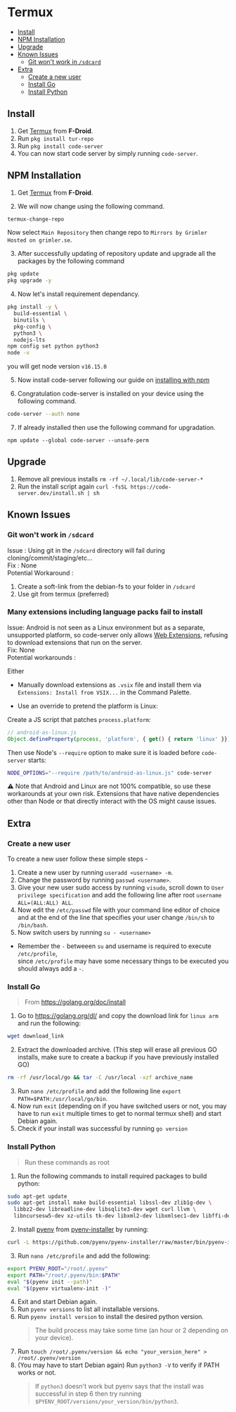 <!-- prettier-ignore-start -->
<!-- START doctoc generated TOC please keep comment here to allow auto update -->
<!-- DON'T EDIT THIS SECTION, INSTEAD RE-RUN doctoc TO UPDATE -->
# Termux

- [Install](#install)
- [NPM Installation](#npm-installation)
- [Upgrade](#upgrade)
- [Known Issues](#known-issues)
  - [Git won't work in `/sdcard`](#git-wont-work-in-sdcard)
- [Extra](#extra)
  - [Create a new user](#create-a-new-user)
  - [Install Go](#install-go)
  - [Install Python](#install-python)

<!-- END doctoc generated TOC please keep comment here to allow auto update -->
<!-- prettier-ignore-end -->

## Install

1. Get [Termux](https://f-droid.org/en/packages/com.termux/) from **F-Droid**.
2. Run `pkg install tur-repo`
3. Run `pkg install code-server`
4. You can now start code server by simply running `code-server`.

## NPM Installation

1. Get [Termux](https://f-droid.org/en/packages/com.termux/) from **F-Droid**.

2. We will now change using the following command.

```sh
termux-change-repo
```

Now select `Main Repository` then change repo to `Mirrors by Grimler Hosted on grimler.se`.

3. After successfully updating of repository update and upgrade all the packages by the following command

```sh
pkg update
pkg upgrade -y
```

4. Now let's install requirement dependancy.

```sh
pkg install -y \
  build-essential \
  binutils \
  pkg-config \
  python3 \
  nodejs-lts
npm config set python python3
node -v
```

you will get node version `v16.15.0`

5. Now install code-server following our guide on [installing with npm](./npm.md)

6. Congratulation code-server is installed on your device using the following command.

```sh
code-server --auth none
```

7. If already installed then use the following command for upgradation.

```
npm update --global code-server --unsafe-perm
```

## Upgrade

1. Remove all previous installs `rm -rf ~/.local/lib/code-server-*`
2. Run the install script again `curl -fsSL https://code-server.dev/install.sh | sh`

## Known Issues

### Git won't work in `/sdcard`

Issue : Using git in the `/sdcard` directory will fail during cloning/commit/staging/etc...\
Fix : None\
Potential Workaround :

1. Create a soft-link from the debian-fs to your folder in `/sdcard`
2. Use git from termux (preferred)

### Many extensions including language packs fail to install

Issue: Android is not seen as a Linux environment but as a separate, unsupported platform, so code-server only allows [Web Extensions](https://code.visualstudio.com/api/extension-guides/web-extensions), refusing to download extensions that run on the server.\
Fix: None\
Potential workarounds :

Either

- Manually download extensions as `.vsix` file and install them via `Extensions: Install from VSIX...` in the Command Palette.

- Use an override to pretend the platform is Linux:

Create a JS script that patches `process.platform`:

```js
// android-as-linux.js
Object.defineProperty(process, 'platform', { get() { return 'linux' }});
```

Then use Node's `--require` option to make sure it is loaded before `code-server` starts:

```sh
NODE_OPTIONS="--require /path/to/android-as-linux.js" code-server
```

⚠️ Note that Android and Linux are not 100% compatible, so use these workarounds at your own risk. Extensions that have native dependencies other than Node or that directly interact with the OS might cause issues. 

## Extra

### Create a new user

To create a new user follow these simple steps -

1. Create a new user by running `useradd <username> -m`.
2. Change the password by running `passwd <username>`.
3. Give your new user sudo access by running `visudo`, scroll down to `User privilege specification` and add the following line after root `username ALL=(ALL:ALL) ALL`.
4. Now edit the `/etc/passwd` file with your command line editor of choice and at the end of the line that specifies your user change `/bin/sh` to `/bin/bash`.
5. Now switch users by running `su - <username>`

- Remember the `-` betweeen `su` and username is required to execute `/etc/profile`,\
  since `/etc/profile` may have some necessary things to be executed you should always add a `-`.

### Install Go

> From https://golang.org/doc/install

1. Go to https://golang.org/dl/ and copy the download link for `linux arm` and run the following:

```bash
wget download_link
```

2. Extract the downloaded archive. (This step will erase all previous GO installs, make sure to create a backup if you have previously installed GO)

```bash
rm -rf /usr/local/go && tar -C /usr/local -xzf archive_name
```

3. Run `nano /etc/profile` and add the following line `export PATH=$PATH:/usr/local/go/bin`.
4. Now run `exit` (depending on if you have switched users or not, you may have to run `exit` multiple times to get to normal termux shell) and start Debian again.
5. Check if your install was successful by running `go version`

### Install Python

> Run these commands as root

1. Run the following commands to install required packages to build python:

```bash
sudo apt-get update
sudo apt-get install make build-essential libssl-dev zlib1g-dev \
  libbz2-dev libreadline-dev libsqlite3-dev wget curl llvm \
  libncursesw5-dev xz-utils tk-dev libxml2-dev libxmlsec1-dev libffi-dev liblzma-dev
```

2. Install [pyenv](https://github.com/pyenv/pyenv/) from [pyenv-installer](https://github.com/pyenv/pyenv-installer) by running:

```bash
curl -L https://github.com/pyenv/pyenv-installer/raw/master/bin/pyenv-installer | bash
```

3. Run `nano /etc/profile` and add the following:

```bash
export PYENV_ROOT="/root/.pyenv"
export PATH="/root/.pyenv/bin:$PATH"
eval "$(pyenv init --path)"
eval "$(pyenv virtualenv-init -)"
```

4. Exit and start Debian again.
5. Run `pyenv versions` to list all installable versions.
6. Run `pyenv install version` to install the desired python version.
   > The build process may take some time (an hour or 2 depending on your device).
7. Run `touch /root/.pyenv/version && echo "your_version_here" > /root/.pyenv/version`
8. (You may have to start Debian again) Run `python3 -V` to verify if PATH works or not.
   > If `python3` doesn't work but pyenv says that the install was successful in step 6 then try running `$PYENV_ROOT/versions/your_version/bin/python3`.
